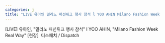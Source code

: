 ```yaml
---
categories: j
title: "LIVE 유아인 밀라노 패션위크 행사 참석 l YOO AHIN Milano Fashion Week Real Way 현장  디스패치  Dispatch"
---
```

[LIVE] 유아인, "밀라노 패션위크 행사 참석" l YOO AHIN, "Milano Fashion Week Real Way" [현장]&nbsp;&nbsp;디스패치 / Dispatch